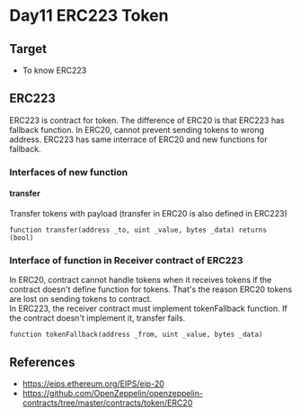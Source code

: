 # Day11 ERC223 Token

## Target

- To know ERC223

## ERC223

ERC223 is contract for token. The difference of ERC20 is that ERC223 has fallback function. In ERC20, cannot prevent sending tokens to wrong address. ERC223 has same interrace of ERC20 and new functions for fallback.

### Interfaces of new function

#### transfer

Transfer tokens with payload (transfer in ERC20 is also defined in ERC223)

```sol
function transfer(address _to, uint _value, bytes _data) returns (bool)
```

### Interface of function in Receiver contract of ERC223

In ERC20, contract cannot handle tokens when it receives tokens if the contract doesn't define function for tokens. That's the reason ERC20 tokens are lost on sending tokens to contract.  
In ERC223, the receiver contract must implement tokenFallback function. If the contract doesn't implement it, transfer fails.

```sol
function tokenFallback(address _from, uint _value, bytes _data)
```

## References
- https://eips.ethereum.org/EIPS/eip-20
- https://github.com/OpenZeppelin/openzeppelin-contracts/tree/master/contracts/token/ERC20
